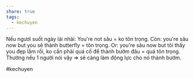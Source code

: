 ```yaml
---
share: true
tags:
  - kechuyen
---
```


Nếu ngươi suốt ngày lải nhải: You're not sâu = ko tôn trọng.
Còn: you're sâu now but you sẽ thành butterfly = tôn trọng.
Or: you're sâu now but tôi thấy you đẹp lắm rồi, ko cần phải quá cố để thành bướm đâu = quá tôn trọng.
Thường nếu 1 người nói vậy => sẽ càng làm động lực cho nó thành bướm.

#kechuyen